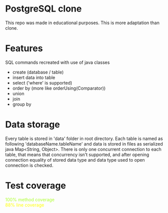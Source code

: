 # PostgreSQL clone
This repo was made in educational purposes.
This is more adaptation than clone.

# Features
SQL commands recreated with use of java classes

- create (database / table)
- insert data into table
- select ('where' is supported)
- order by (more like orderUsing(Comparator))
- union
- join
- group by

# Data storage
Every table is stored in 'data' folder in root directory. 
Each table is named as following 'databaseName.tableName' and data 
is stored in files as serialized java Map<String, Object>.
There is only one concurrent connection to each table, 
that means that concurrency isn't supported, and 
after opening connection equality of stored data type and data type used 
to open connection is checked.

# Test coverage
<div style="color: greenyellow">100% method coverage</div>
<div style="color: yellow">88% line coverage</div>
